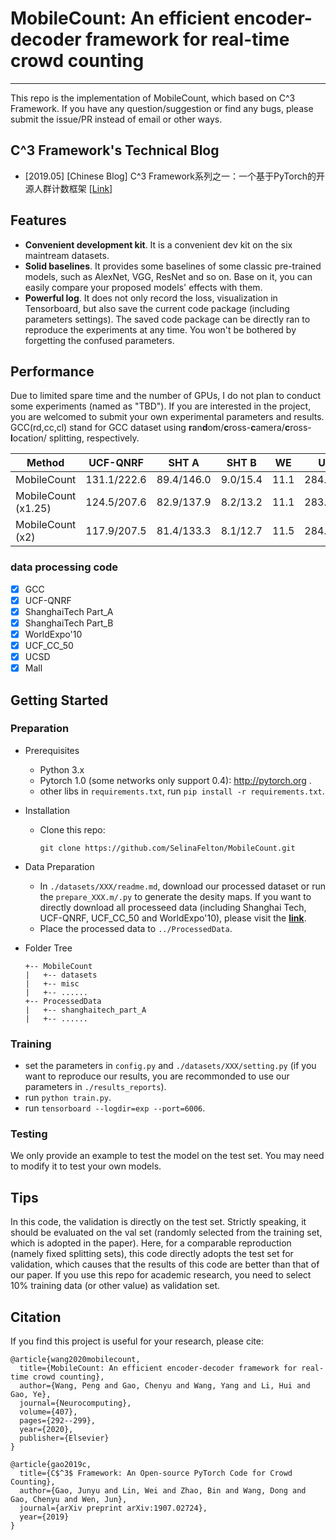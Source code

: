 # MobileCount: An efficient encoder-decoder framework for real-time crowd counting

---

This repo is the implementation of MobileCount, which based on C^3 Framework. 
If you have any question/suggestion or find any bugs, please submit the issue/PR instead of email or other ways. 

## C^3 Framework's Technical Blog
- [2019.05] [Chinese Blog] C^3 Framework系列之一：一个基于PyTorch的开源人群计数框架 [[Link](https://zhuanlan.zhihu.com/p/65650998)]


## Features
- **Convenient development kit**. It is a convenient dev kit on the six maintream datasets.
- **Solid baselines**. It provides some baselines of some classic pre-trained models, such as AlexNet, VGG, ResNet and so on. Base on it, you can easily compare your proposed models' effects with them.
- **Powerful log**. It does not only record the loss, visualization in Tensorboard, but also save the current code package (including parameters settings). The saved code package can be directly ran to reproduce the experiments at any time. You won't be bothered by forgetting the confused parameters.


## Performance
Due to limited spare time and the number of GPUs, I do not plan to conduct some experiments (named as "TBD"). If you are interested in the project, you are welcomed to submit your own experimental parameters and results. GCC(rd,cc,cl) stand for GCC dataset using **r**an**d**om/**c**ross-**c**amera/**c**ross-**l**ocation/ splitting, respectively.


|          Method          | UCF-QNRF  |   SHT A   |  SHT B  | WE |   UCF50   |
|--------------------------|-----------|-----------|---------|----|-----------|
| MobileCount              |131.1/222.6| 89.4/146.0| 9.0/15.4|11.1|284.8/293.8|
| MobileCount (x1.25)      |124.5/207.6| 82.9/137.9| 8.2/13.2|11.1|283.1/382.6|
| MobileCount (x2)         |117.9/207.5| 81.4/133.3| 8.1/12.7|11.5|284.5/421.2|


### data processing code
- [x] GCC
- [x] UCF-QNRF
- [x] ShanghaiTech Part_A
- [x] ShanghaiTech Part_B
- [x] WorldExpo'10
- [x] UCF_CC_50
- [x] UCSD
- [x] Mall

## Getting Started

### Preparation
- Prerequisites
  - Python 3.x
  - Pytorch 1.0 (some networks only support 0.4): http://pytorch.org .
  - other libs in ```requirements.txt```, run ```pip install -r requirements.txt```.


- Installation
  - Clone this repo:
    ```
    git clone https://github.com/SelinaFelton/MobileCount.git
    ```

- Data Preparation
  - In ```./datasets/XXX/readme.md```, download our processed dataset or run the ```prepare_XXX.m/.py``` to generate the desity maps. If you want to directly download all processeed data (including Shanghai Tech, UCF-QNRF, UCF_CC_50 and WorldExpo'10), please visit the [**link**](https://mailnwpueducn-my.sharepoint.com/:f:/g/personal/gjy3035_mail_nwpu_edu_cn/EkxvOVJBVuxPsu75YfYhv9UBKRFNP7WgLdxXFMSeHGhXjQ?e=IdyAzA).
  - Place the processed data to ```../ProcessedData```.

- Folder Tree

    ```
    +-- MobileCount
    |   +-- datasets
    |   +-- misc
    |   +-- ......
    +-- ProcessedData
    |   +-- shanghaitech_part_A
    |   +-- ......
    ```
    

### Training

- set the parameters in ```config.py``` and ```./datasets/XXX/setting.py``` (if you want to reproduce our results, you are recommonded to use our parameters in ```./results_reports```).
- run ```python train.py```.
- run ```tensorboard --logdir=exp --port=6006```.

### Testing

We only provide an example to test the model on the test set. You may need to modify it to test your own models.


## Tips

In this code, the validation is directly on the test set. Strictly speaking, it should be evaluated on the val set (randomly selected from the training set, which is adopted in the paper). Here, for a comparable reproduction (namely fixed splitting sets), this code directly adopts the test set for validation, which causes that the results of this code are better than that of our paper. If you use this repo for academic research, you need to select 10% training data (or other value) as validation set. 

## Citation
If you find this project is useful for your research, please cite:
```
@article{wang2020mobilecount,
  title={MobileCount: An efficient encoder-decoder framework for real-time crowd counting},
  author={Wang, Peng and Gao, Chenyu and Wang, Yang and Li, Hui and Gao, Ye},
  journal={Neurocomputing},
  volume={407},
  pages={292--299},
  year={2020},
  publisher={Elsevier}
}
```
```
@article{gao2019c,
  title={C$^3$ Framework: An Open-source PyTorch Code for Crowd Counting},
  author={Gao, Junyu and Lin, Wei and Zhao, Bin and Wang, Dong and Gao, Chenyu and Wen, Jun},
  journal={arXiv preprint arXiv:1907.02724},
  year={2019}
}
```
